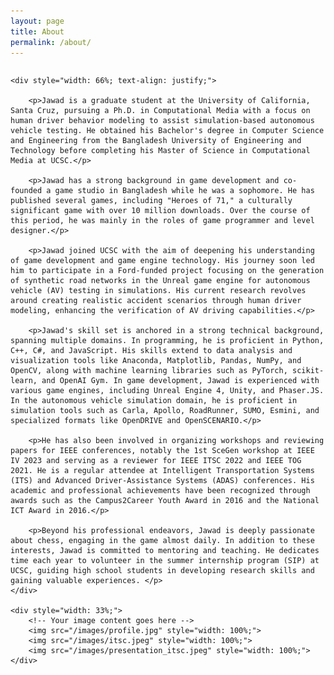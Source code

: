 ```yaml
---
layout: page
title: About
permalink: /about/
---
```

<div style="display: flex; justify-content: space-between;">

    <div style="width: 66%; text-align: justify;">

        <p>Jawad is a graduate student at the University of California, Santa Cruz, pursuing a Ph.D. in Computational Media with a focus on human driver behavior modeling to assist simulation-based autonomous vehicle testing. He obtained his Bachelor's degree in Computer Science and Engineering from the Bangladesh University of Engineering and Technology before completing his Master of Science in Computational Media at UCSC.</p>

        <p>Jawad has a strong background in game development and co-founded a game studio in Bangladesh while he was a sophomore. He has published several games, including "Heroes of 71," a culturally significant game with over 10 million downloads. Over the course of this period, he was mainly in the roles of game programmer and level designer.</p>

        <p>Jawad joined UCSC with the aim of deepening his understanding of game development and game engine technology. His journey soon led him to participate in a Ford-funded project focusing on the generation of synthetic road networks in the Unreal game engine for autonomous vehicle (AV) testing in simulations. His current research revolves around creating realistic accident scenarios through human driver modeling, enhancing the verification of AV driving capabilities.</p>

        <p>Jawad's skill set is anchored in a strong technical background, spanning multiple domains. In programming, he is proficient in Python, C++, C#, and JavaScript. His skills extend to data analysis and visualization tools like Anaconda, Matplotlib, Pandas, NumPy, and OpenCV, along with machine learning libraries such as PyTorch, scikit-learn, and OpenAI Gym. In game development, Jawad is experienced with various game engines, including Unreal Engine 4, Unity, and Phaser.JS. In the autonomous vehicle simulation domain, he is proficient in simulation tools such as Carla, Apollo, RoadRunner, SUMO, Esmini, and specialized formats like OpenDRIVE and OpenSCENARIO.</p>

        <p>He has also been involved in organizing workshops and reviewing papers for IEEE conferences, notably the 1st SceGen workshop at IEEE IV 2023 and serving as a reviewer for IEEE ITSC 2022 and IEEE TOG 2021. He is a regular attendee at Intelligent Transportation Systems (ITS) and Advanced Driver-Assistance Systems (ADAS) conferences. His academic and professional achievements have been recognized through awards such as the Campus2Career Youth Award in 2016 and the National ICT Award in 2016.</p>

        <p>Beyond his professional endeavors, Jawad is deeply passionate about chess, engaging in the game almost daily. In addition to these interests, Jawad is committed to mentoring and teaching. He dedicates time each year to volunteer in the summer internship program (SIP) at UCSC, guiding high school students in developing research skills and gaining valuable experiences. </p>
    </div>

    <div style="width: 33%;">
        <!-- Your image content goes here -->
        <img src="/images/profile.jpg" style="width: 100%;">
        <img src="/images/itsc.jpeg" style="width: 100%;">
        <img src="/images/presentation_itsc.jpeg" style="width: 100%;">
    </div>

</div>
